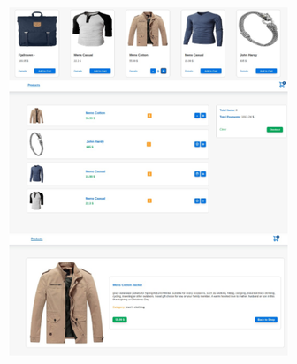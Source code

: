 <img src="WhatsApp Image 2022-01-19 at 17.11.01 (1).jpeg"/>
<img src="WhatsApp Image 2022-01-19 at 17.11.01 (2).jpeg"/>
<img src="WhatsApp Image 2022-01-19 at 17.11.01.jpeg"/>
